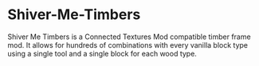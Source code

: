 # Shiver-Me-Timbers
Shiver Me Timbers is a Connected Textures Mod compatible timber frame mod. It allows for hundreds of combinations with every vanilla block type using a single tool and a single block for each wood type.
